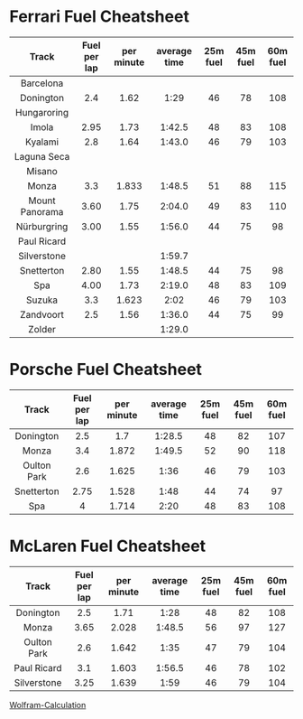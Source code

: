# Ferrari Fuel Cheatsheet
| Track         | Fuel per lap  | per minute  	| average time 	| 25m fuel 	| 45m fuel 	| 60m fuel 	|
|:-------------:|:-------------:|:-------------:|:-------------:|:---------:|:---------:|:---------:|
| Barcelona     |               |             	|              	|          	|          	|          	|
| Donington     | 2.4           | 1.62        	| 1:29         	| 46       	| 78       	| 108      	|
| Hungaroring   |               |             	|              	|          	|          	|          	|
| Imola         | 2.95          | 1.73        	| 1:42.5       	| 48       	| 83       	| 108      	|
| Kyalami       | 2.8           | 1.64        	| 1:43.0       	| 46       	| 79       	| 103      	|
| Laguna Seca   |               |             	|              	|          	|          	|          	|
| Misano        |               |             	|              	|          	|          	|          	|
| Monza 		| 3.3 			| 1.833 		| 1:48.5 		| 51 		| 88		| 115 		|
| Mount Panorama| 3.60          | 1.75        	| 2:04.0       	| 49       	| 83       	| 110      	|
| Nürburgring   | 3.00          | 1.55        	| 1:56.0       	| 44       	| 75       	| 98       	|
| Paul Ricard   |               |             	|              	|          	|          	|          	|
| Silverstone   |               |             	| 1:59.7       	|          	|          	|          	|
| Snetterton    | 2.80          | 1.55        	| 1:48.5       	| 44       	| 75       	| 98       	|
| Spa           | 4.00          | 1.73        	| 2:19.0       	| 48       	| 83       	| 109      	|
| Suzuka 		| 3.3 			| 1.623 	  	| 2:02 		 	| 46 		| 79 	   	| 103 	  	|
| Zandvoort     | 2.5           | 1.56 			| 1:36.0       	| 44       	| 75       	| 99       	|
| Zolder    	|             	|        		| 1:29.0		| 			|      		|     		|


# Porsche Fuel Cheatsheet
| Track         | Fuel per lap  | per minute  	| average time 	| 25m fuel 	| 45m fuel 	| 60m fuel 	|
|:-------------:|:-------------:|:-------------:|:-------------:|:---------:|:---------:|:---------:|
| Donington     | 2.5           | 1.7         	| 1:28.5 		| 48       	| 82       	| 107      	|
| Monza 		| 3.4 			| 1.872 		| 1:49.5 		| 52 		| 90		| 118 		|
| Oulton Park   | 2.6           | 1.625       	| 1:36       	| 46       	| 79       	| 103  		|
| Snetterton 	| 2.75			| 1.528 		| 1:48			| 44		| 74		| 97 		|
| Spa 			| 4 			| 1.714 		| 2:20 			| 48 		| 83		| 108 		|


# McLaren Fuel Cheatsheet
| Track         | Fuel per lap  | per minute  	| average time 	| 25m fuel 	| 45m fuel 	| 60m fuel 	|
|:-------------:|:-------------:|:-------------:|:-------------:|:---------:|:---------:|:---------:|
| Donington     | 2.5           | 1.71     		| 1:28         	| 48       	| 82       	| 108      	|
| Monza 		| 3.65 			| 2.028 		| 1:48.5 		| 56 		| 97		| 127 		|
| Oulton Park 	| 2.6 			| 1.642 		| 1:35 			| 47		| 79 		| 104 		|
| Paul Ricard 	| 3.1 			| 1.603 		| 1:56.5 		| 46 		| 78		| 102 		|
| Silverstone 	| 3.25 			| 1.639 		| 1:59 			| 46 		| 79		| 104 		|

[Wolfram-Calculation](https://www.wolframalpha.com/input/?i=CEILING((2.53+/+(1+minute+36+seconds))+*+25+mins)+%2B+5)